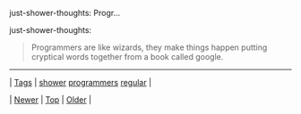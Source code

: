 <!--
title: just-shower-thoughts
date: 2020-06-28T15:27:00.095Z
tags: shower, programmers, regular
-->


just-shower-thoughts: Progr...

<p>just-shower-thoughts:</p>

<blockquote><p>Programmers are like wizards, they make things happen putting cryptical words together from a book called google.</p></blockquote>

<!--BOTTOM-POST-NAVIGATION-->
---

| [Tags](tags.md) | [shower](tag-shower.md) [programmers](tag-programmers.md) [regular](tag-regular.md) |

| [Newer](131622495535.md) | [Top](index.md) | [Older](131746842371.md) |